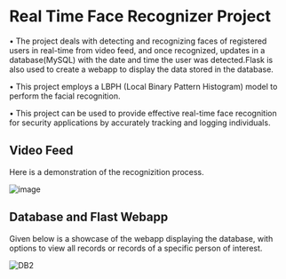 # Real Time Face Recognizer Project

• The project deals with detecting and recognizing faces of registered users in real-time from video feed, and once
recognized, updates in a database(MySQL) with the date and time the user was detected.Flask is also used to create a webapp 
to display the data stored in the database.

• This project employs a LBPH (Local Binary Pattern Histogram) model to perform the facial recognition.

• This project can be used to provide effective real-time face recognition for security applications by accurately tracking
and logging individuals.

## Video Feed
Here is a demonstration of the recognizition process.


![image](https://github.com/user-attachments/assets/a75b5db9-213b-42f6-ac75-c104daf35b5b)

## Database and Flast Webapp
Given below is a showcase of the webapp displaying the database, with options to view all records or records of a specific person of interest.


![DB2](https://github.com/user-attachments/assets/2c55bd77-7313-442d-a4fe-1676f697d8c7)
